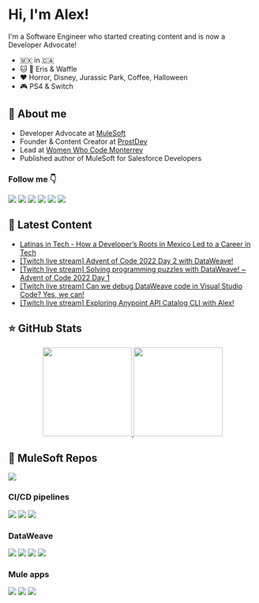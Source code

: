 # Hi, I'm Alex!

I'm a Software Engineer who started creating content and is now a Developer Advocate!

- 🇲🇽 in 🇨🇦
- 🐱 🐶 Eris & Waffle
- ❤️ Horror, Disney, Jurassic Park, Coffee, Halloween
- 🎮 PS4 & Switch

## 👋 About me

- Developer Advocate at [MuleSoft](https://www.mulesoft.com/)
- Founder & Content Creator at [ProstDev](https://www.prostdev.com/)
- Lead at [Women Who Code Monterrey](https://www.womenwhocode.com/monterrey)
- Published author of MuleSoft for Salesforce Developers

### Follow me 👇

  <a href="https://www.alexmartinez.ca/"><img src="https://img.shields.io/badge/-Website-blueviolet?style=for-the-badge"/></a>
  <a href="https://www.linkedin.com/in/alexandra-n-martinez/"><img src="https://img.shields.io/badge/-LinkedIn-blue?style=for-the-badge&logo=Linkedin&logoColor=white"/></a>
  <a href="https://twitter.com/devalexmartinez"><img src="https://img.shields.io/badge/-Twitter-blue?style=for-the-badge&logo=Twitter&logoColor=white"/></a>
  <a href="https://www.instagram.com/devalexmartinez/"><img src="https://img.shields.io/badge/-Instagram-orange?style=for-the-badge&logo=Instagram&logoColor=white"/></a>
  <a href="https://www.polywork.com/devalexmartinez"><img src="https://img.shields.io/badge/-Polywork-blueviolet?style=for-the-badge&logo=Polywork&logoColor=white"/></a>
  <a href="https://www.alexmartinez.ca/links"><img src="https://img.shields.io/badge/-Others-green?style=for-the-badge&logo=Linktree&logoColor=white"/></a>

## 📝 Latest Content

<!-- BLOG:START -->
- [Latinas in Tech - How a Developer’s Roots in Mexico Led to a Career in Tech](https://www.alexmartinez.ca/post/latinas-in-tech-how-a-developer-s-roots-in-mexico-led-to-a-career-in-tech)
- [[Twitch live stream] Advent of Code 2022 Day 2 with DataWeave!](https://www.alexmartinez.ca/post/twitch-live-stream-advent-of-code-2022-day-2-with-dataweave)
- [[Twitch live stream] Solving programming puzzles with DataWeave! ~ Advent of Code 2022 Day 1](https://www.alexmartinez.ca/post/twitch-live-stream-solving-programming-puzzles-with-dataweave-~-advent-of-code-2022-day-1)
- [[Twitch live stream] Can we debug DataWeave code in Visual Studio Code?  Yes, we can!](https://www.alexmartinez.ca/post/twitch-live-stream-can-we-debug-dataweave-code-in-visual-studio-code-yes-we-can)
- [[Twitch live stream] Exploring Anypoint API Catalog CLI with Alex!](https://www.alexmartinez.ca/post/twitch-live-stream-exploring-anypoint-api-catalog-cli-with-alex)
<!-- BLOG:END -->

## ⭐️ GitHub Stats

<p align="center">
  <a href="https://github.com/alexandramartinez">
    <img height="180em" src="https://github-readme-stats.vercel.app/api?username=alexandramartinez&theme=midnight-purple&count_private=true&show_icons=true&include_all_commits=true"/>
    <img height="180em" src="https://github-readme-stats-eight-theta.vercel.app/api/top-langs/?username=alexandramartinez&theme=midnight-purple&layout=compact&langs_count=6"/>
  </a>
</p>

## 🧐 MuleSoft Repos

[![](https://github-readme-stats.vercel.app/api/pin/?username=alexandramartinez&repo=mulesoft-resources&theme=jolly)](https://github.com/alexandramartinez/mulesoft-resources)

### CI/CD pipelines

[![](https://github-readme-stats.vercel.app/api/pin/?username=alexandramartinez&repo=github-actions&theme=jolly)](https://github.com/alexandramartinez/github-actions)
[![](https://github-readme-stats.vercel.app/api/pin/?username=alexandramartinez&repo=dataweave-utilities-library&theme=jolly)](https://github.com/alexandramartinez/dataweave-utilities-library)
[![](https://github-readme-stats.vercel.app/api/pin/?username=alexandramartinez&repo=api-catalog-cli-example&theme=jolly)](https://github.com/alexandramartinez/api-catalog-cli-example)

### DataWeave

[![](https://github-readme-stats.vercel.app/api/pin/?username=alexandramartinez&repo=adventofcode-2022&theme=jolly)](https://github.com/alexandramartinez/adventofcode-2022)
[![](https://github-readme-stats.vercel.app/api/pin/?username=alexandramartinez&repo=dataweave-scripts&theme=jolly)](https://github.com/alexandramartinez/dataweave-scripts)
[![](https://github-readme-stats.vercel.app/api/pin/?username=alexandramartinez&repo=reviewing-a-complex-dw-transformation-use-case&theme=jolly)](https://github.com/alexandramartinez/reviewing-a-complex-dw-transformation-use-case)
[![](https://github-readme-stats.vercel.app/api/pin/?username=alexandramartinez&repo=intro-a-dataweave&theme=jolly)](https://github.com/alexandramartinez/intro-a-dataweave)

### Mule apps

[![](https://github-readme-stats.vercel.app/api/pin/?username=alexandramartinez&repo=my-process-api-munits&theme=jolly)](https://github.com/alexandramartinez/my-process-api-munits)
[![](https://github-readme-stats.vercel.app/api/pin/?username=alexandramartinez&repo=slack-maxmanager-app&theme=jolly)](https://github.com/alexandramartinez/slack-maxmanager-app)
[![](https://github-readme-stats.vercel.app/api/pin/?username=alexandramartinez&repo=vampireAPI&theme=jolly)](https://github.com/alexandramartinez/vampireAPI)
